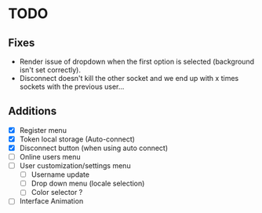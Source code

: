 # TODO

## Fixes

- Render issue of dropdown when the first option is selected (background isn't set correctly).
- Disconnect doesn't kill the other socket and we end up with x times sockets with the previous user...

## Additions

- [x] Register menu
- [x] Token local storage (Auto-connect)
- [x] Disconnect button (when using auto connect)
- [ ] Online users menu
- [ ] User customization/settings menu
    - [ ] Username update
    - [ ] Drop down menu (locale selection)
    - [ ] Color selector ?
- [ ] Interface Animation
